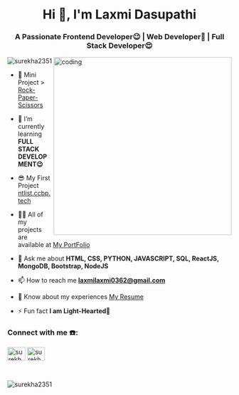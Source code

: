 
<h1 align="center">Hi 👋, I'm Laxmi Dasupathi</h1>
<h3 align="center">A Passionate Frontend Developer😉 | Web Developer🤗 | Full Stack Developer😍</h3>
<img align ="right" width="400" alt="coding" src="https://cdn.dribbble.com/users/17707/screenshots/2413754/rrr.gif"

<p align="left"> <img src="https://komarev.com/ghpvc/?username=surekha2351&label=Profile%20views&color=0e75b6&style=flat" alt="surekha2351" /> </p>

- 🔭 Mini Project > [Rock-Paper-Scissors](https://github.com/dasupathi/Rock-Paper-Scissors)

- 🌱 I’m currently learning **FULL STACK DEVELOPMENT😉**

- 😎 My First Project [ntlist.ccbp.tech](https://ntlist.ccbp.tech/)

- 👨‍💻 All of my projects are available at [My PortFolio](myportfolio.ccbp.tech)

- 💬 Ask me about **HTML, CSS, PYTHON, JAVASCRIPT, SQL, ReactJS, MongoDB, Bootstrap, NodeJS**

- 📫 How to reach me **laxmilaxmi0362@gmail.com**

- 📄 Know about my experiences [My Resume](https://drive.google.com/file/d/1ij37YH7-E-C7D4r9plOIHqtROZm-P3MF/view)

- ⚡ Fun fact **I am Light-Hearted💞**

<h3 align="left">Connect with me ☎️:</h3>
<p align="left">
<a href="https://www.linkedin.com/in/laxmi-dasupathi-a1ab30247/" target="blank"><img align="center" src="https://raw.githubusercontent.com/rahuldkjain/github-profile-readme-generator/master/src/images/icons/Social/linked-in-alt.svg" alt="surekha yerrabatti" height="30" width="40" /></a>
<a href="https://www.instagram.com/laxmidasupathi?igsh=MXZheXA0ZWwycG40OQ==" target="blank"><img align="center" src="https://raw.githubusercontent.com/rahuldkjain/github-profile-readme-generator/master/src/images/icons/Social/instagram.svg" alt="surekha_yerrabatti2351" height="30" width="40" /></a>
</p>
<br/>

<p><img align="left" src="https://github-readme-stats.vercel.app/api/top-langs?username=surekha2351&show_icons=true&locale=en&layout=compact" alt="surekha2351" /></p>
